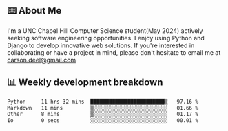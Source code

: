 ## ⌨️ About Me
I'm a UNC Chapel Hill Computer Science student(May 2024) actively seeking software engineering opportunities. I enjoy using Python and Django to develop innovative web solutions. If you're interested in collaborating or have a project in mind, please don't hesitate to email me at carson.deel@gmail.com

## 📊 Weekly development breakdown

<!--START_SECTION:waka-->

```txt
Python     11 hrs 32 mins  ████████████████████████▒   97.16 %
Markdown   11 mins         ▒░░░░░░░░░░░░░░░░░░░░░░░░   01.66 %
Other      8 mins          ▒░░░░░░░░░░░░░░░░░░░░░░░░   01.17 %
Io         0 secs          ░░░░░░░░░░░░░░░░░░░░░░░░░   00.01 %
```

<!--END_SECTION:waka-->
